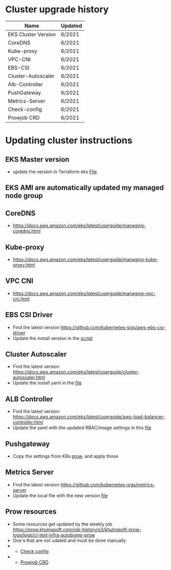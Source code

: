# Cluster upgrade history

| Name                | Updated |
| ------------------- | ------- |
| EKS Cluster Version | 6/2021  |
| CoreDNS             | 6/2021  |
| Kube-proxy          | 6/2021  |
| VPC-CNI             | 6/2021  |
| EBS-CSI             | 6/2021  |
| Cluster-Autoscaler  | 6/2021  |
| Alb-Controller      | 6/2021  |
| PushGateway         | 6/2021  |
| Metrics-Server      | 6/2021  |
| Check-config        | 6/2021  |
| Prowjob CRD         | 6/2021  |

# Updating cluster instructions

## EKS Master version

- update the version in Terraform eks [File](../config/clusters/eks.tf)

## EKS AMI are automatically updated my managed node group

## CoreDNS

- https://docs.aws.amazon.com/eks/latest/userguide/managing-coredns.html

## Kube-proxy

- https://docs.aws.amazon.com/eks/latest/userguide/managing-kube-proxy.html

## VPC CNI

- https://docs.aws.amazon.com/eks/latest/userguide/managing-vpc-cni.html

## EBS CSI Driver

- Find the latest version https://github.com/kubernetes-sigs/aws-ebs-csi-driver
- Update the install version in the [script](../tools/deploy_prow.sh)

## Cluster Autoscaler

- Find the latest version https://docs.aws.amazon.com/eks/latest/userguide/cluster-autoscaler.html
- Update the install yaml in the [file](../config/prow/cluster-autoscaler.yaml)

## ALB Controller

- Find the latest version https://docs.aws.amazon.com/eks/latest/userguide/aws-load-balancer-controller.html
- Update the yaml with the updated RBAC/image settings in this [file](../config/prow/alb_controller.yaml)

## Pushgateway

- Copy the settings from K8s [prow](https://github.com/kubernetes/test-infra/blob/master/config/prow/cluster/pushgateway_deployment.yaml), and apply those

## Metrics Server

- Find the latest version https://github.com/kubernetes-sigs/metrics-server
- Update the local file with the new version [file](../tools/deploy_prow.sh)

## Prow resources

- Some resources get updated by the weekly job https://prow.khulnasoft.com/job-history/s3/khulnasoft-prow-logs/logs/ci-test-infra-autobump-prow
- One's that are not udated and must be done manually
- - [Check config](../config/prow/check-config.yaml)
- - [Prowjob CRD](../config/prow/prowjob_custromresourcedefinition.yaml)
